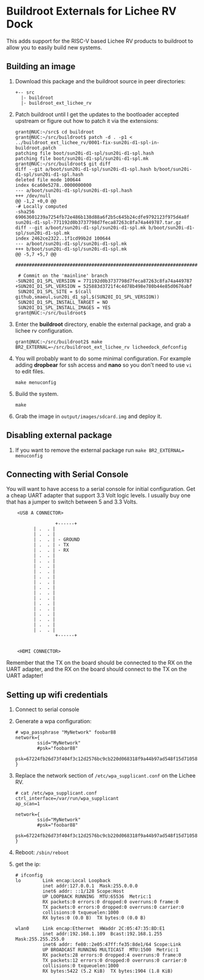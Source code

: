 # Buildroot Externals for Lichee RV Dock

This adds support for the RISC-V based Lichee RV products to buildroot
to allow you to easily build new systems.

## Building an image

1. Download this package and the buildroot source in peer directories:

    ```
    +-- src
      |- buildroot
      |- buildroot_ext_lichee_rv
    ````

2. Patch buildroot until I get the updates to the bootloader accepted upstream
    or figure out how to patch it via the extensions:

    ```
    grant@NUC:~/src$ cd buildroot
    grant@NUC:~/src/buildroot$ patch -d . -p1 < ../buildroot_ext_lichee_rv/0001-fix-sun20i-d1-spl-in-buildroot.patch 
    patching file boot/sun20i-d1-spl/sun20i-d1-spl.hash
    patching file boot/sun20i-d1-spl/sun20i-d1-spl.mk
    grant@NUC:~/src/buildroot$ git diff
    diff --git a/boot/sun20i-d1-spl/sun20i-d1-spl.hash b/boot/sun20i-d1-spl/sun20i-d1-spl.hash
    deleted file mode 100644
    index 6ca60e5278..0000000000
    --- a/boot/sun20i-d1-spl/sun20i-d1-spl.hash
    +++ /dev/null
    @@ -1,2 +0,0 @@
    -# Locally computed
    -sha256  69063601239a7254fb72e486b138d88a6f2b5c645b24cdfe9792123f975d4a8f  sun20i-d1-spl-771192d0b3737798d7feca87263c8fa74a449787.tar.gz
    diff --git a/boot/sun20i-d1-spl/sun20i-d1-spl.mk b/boot/sun20i-d1-spl/sun20i-d1-spl.mk
    index 2462ce2322..1f1cd99b2d 100644
    --- a/boot/sun20i-d1-spl/sun20i-d1-spl.mk
    +++ b/boot/sun20i-d1-spl/sun20i-d1-spl.mk
    @@ -5,7 +5,7 @@
     ################################################################################
     
     # Commit on the 'mainline' branch
    -SUN20I_D1_SPL_VERSION = 771192d0b3737798d7feca87263c8fa74a449787
    +SUN20I_D1_SPL_VERSION = 525883d3721f4c4d78b498e780b44e85d0676abf
     SUN20I_D1_SPL_SITE = $(call github,smaeul,sun20i_d1_spl,$(SUN20I_D1_SPL_VERSION))
     SUN20I_D1_SPL_INSTALL_TARGET = NO
     SUN20I_D1_SPL_INSTALL_IMAGES = YES
    grant@NUC:~/src/buildroot$ 

    ```
    
3. Enter the **buildroot** directory, enable the external package, and
    grab a lichee rv configuration.

    ```
    grant@NUC:~/src/buildroot2$ make BR2_EXTERNAL=~/src/buildroot_ext_lichee_rv licheedock_defconfig
    ```

4. You will probably want to do some minimal configuration. For
    example adding **dropbear** for ssh access and **nano** so you don't
    need to use `vi` to edit files.

    ```make menuconfig```

5. Build the system.

    ```make```

6. Grab the image in `output/images/sdcard.img` and deploy it.

## Disabling external package

1. If you want to remove the external package run `make BR2_EXTERNAL= menuconfig`

## Connecting with Serial Console

You will want to have access to a serial console for initial
configuration. Get a cheap UART adapter that support 3.3 Volt logic levels. I usually buy one that has a jumper to switch between 5 and 3.3 Volts.

```
    <USB A CONNECTOR>

                  +------+
		  | .  . |
		  | .  . |
		  | .  . | - GROUND
		  | .  . | - TX
		  | .  . | - RX
		  | .  . |
		  | .  . |
		  | .  . |
		  | .  . |
		  | .  . |
		  | .  . |
		  | .  . |
		  | .  . |
		  | .  . |
		  | .  . |
		  | .  . |
		  | .  . |
		  | .  . |
		  | .  . |
		  | .  . |
                  +------+
		  

    <HDMI CONNECTOR>
```

Remember that the TX on the board should be connected to the RX on the
UART adapter, and the RX on the board should connect to the TX on the
UART adapter!

## Setting up wifi credentials

1. Connect to serial console

2. Generate a wpa configuration:

    ```
    # wpa_passphrase "MyNetwork" foobar88
    network={
            ssid="MyNetwork"
            #psk="foobar88"
            psk=67224fb26d73f404f3c12d2576bc9cb220d068318f9a44b97ad548f15d71058c
    }

3. Replace the network section of `/etc/wpa_supplicant.conf` on the Lichee RV.

    ```
    # cat /etc/wpa_supplicant.conf 
    ctrl_interface=/var/run/wpa_supplicant
    ap_scan=1

    network={
            ssid="MyNetwork"
            #psk="foobar88"
            psk=67224fb26d73f404f3c12d2576bc9cb220d068318f9a44b97ad548f15d71058c
    }
    ```

4. Reboot: `/sbin/reboot`

5. get the ip:

    ```
    # ifconfig
    lo        Link encap:Local Loopback  
              inet addr:127.0.0.1  Mask:255.0.0.0
              inet6 addr: ::1/128 Scope:Host
              UP LOOPBACK RUNNING  MTU:65536  Metric:1
              RX packets:0 errors:0 dropped:0 overruns:0 frame:0
              TX packets:0 errors:0 dropped:0 overruns:0 carrier:0
              collisions:0 txqueuelen:1000 
              RX bytes:0 (0.0 B)  TX bytes:0 (0.0 B)

    wlan0     Link encap:Ethernet  HWaddr 2C:05:47:35:8D:E1  
              inet addr:192.168.1.109  Bcast:192.168.1.255  Mask:255.255.255.0
              inet6 addr: fe80::2e05:47ff:fe35:8de1/64 Scope:Link
              UP BROADCAST RUNNING MULTICAST  MTU:1500  Metric:1
              RX packets:28 errors:0 dropped:4 overruns:0 frame:0
              TX packets:12 errors:0 dropped:0 overruns:0 carrier:0
              collisions:0 txqueuelen:1000 
              RX bytes:5422 (5.2 KiB)  TX bytes:1904 (1.8 KiB)


    ```